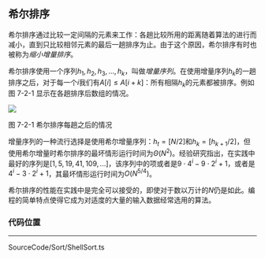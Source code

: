 <!-- @format -->

## 希尔排序

希尔排序通过比较一定间隔的元素来工作：各趟比较所用的距离随着算法的进行而减小，直到只比较相邻元素的最后一趟排序为止。由于这个原因，希尔排序有时也被称为*缩小增量排序*。

希尔排序使用一个序列$h_1,h_2,h_3,...,h_k$，叫做*增量序列*。在使用增量序列$h_k$的一趟排序之后，对于每一个$i$我们有$A[i] \leqslant A[i+k]$：所有相隔$h_k$的元素都被排序。例如图 7-2-1 显示在各趟排序后数组的情况。

<image src="../../../Assets/Images/ch7/7-1-1.png"/>

图 7-2-1 希尔排序每趟之后的情况

增量序列的一种流行选择是使用希尔增量序列：$h_t=[N/2]$和$h_k=[h_{k+1}/2]$，但使用希尔增量时希尔排序的最坏情形运行时间为$\Theta(N^2)$。经验研究指出，在实践中最好的序列是$[1,5,19,41,109,...]$，该序列中的项或者是$9 \cdot 4^i-9 \cdot 2^i+1$，或者是$4^i-3 \cdot 2^i +1$，其最坏情形运行时间为$O(N^{5/4})$。

希尔排序的性能在实践中是完全可以接受的，即使对于数以万计的$N$仍是如此。编程的简单特点使得它成为对适度的大量的输入数据经常选用的算法。

### 代码位置

---

SourceCode/Sort/ShellSort.ts
